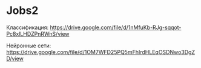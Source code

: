 # Jobs2

Классификация:
https://drive.google.com/file/d/1nMfuKb-RJg-sqqot-Pc8xlLHDZPnRWnS/view

Нейронные сети:
https://drive.google.com/file/d/1OM7WFD25PQ5mFhIrdHLEqOSDNwo3DgZD/view
